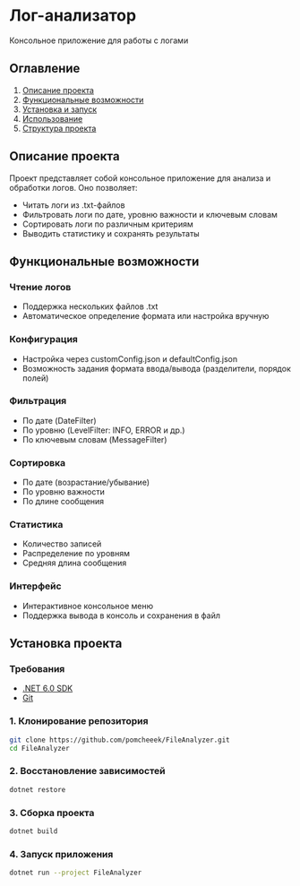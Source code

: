 # Лог-анализатор
Консольное приложение для работы с логами

## Оглавление
1. [Описание проекта](#описание-проекта)
2. [Функциональные возможности](#функциональные-возможности)
3. [Установка и запуск](#установка-и-запуск)
4. [Использование](#использование)
5. [Структура проекта](#структура-проекта)

## Описание проекта
Проект представляет собой консольное приложение для анализа и обработки логов. Оно позволяет:
- Читать логи из .txt-файлов
- Фильтровать логи по дате, уровню важности и ключевым словам
- Сортировать логи по различным критериям
- Выводить статистику и сохранять результаты

## Функциональные возможности

### Чтение логов
- Поддержка нескольких файлов .txt
- Автоматическое определение формата или настройка вручную

### Конфигурация
- Настройка через customConfig.json и defaultConfig.json
- Возможность задания формата ввода/вывода (разделители, порядок полей)

### Фильтрация
- По дате (DateFilter)
- По уровню (LevelFilter: INFO, ERROR и др.)
- По ключевым словам (MessageFilter)

### Сортировка
- По дате (возрастание/убывание)
- По уровню важности
- По длине сообщения

### Статистика
- Количество записей
- Распределение по уровням
- Средняя длина сообщения

### Интерфейс
- Интерактивное консольное меню
- Поддержка вывода в консоль и сохранения в файл

## Установка проекта

### Требования
- [.NET 6.0 SDK](https://dotnet.microsoft.com/download)
- [Git](https://git-scm.com/downloads)

### 1. Клонирование репозитория
```bash
git clone https://github.com/pomcheeek/FileAnalyzer.git
cd FileAnalyzer
```

### 2. Восстановление зависимостей
```bash
dotnet restore
```

### 3. Сборка проекта
```bash
dotnet build
```

### 4. Запуск приложения
```bash
dotnet run --project FileAnalyzer
```